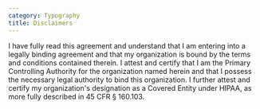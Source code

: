 ```yaml
---
category: Typography
title: Disclaimers
---
```

<div class="docs-example">
    <div class="disclaimer">
    I have fully read this agreement and understand that I am entering into a legally binding agreement and that my organization is bound by the terms and conditions contained therein. I attest and certify that I am the Primary Controlling Authority for the organization named herein and that I possess the necessary legal authority to bind this organization. I further attest and certify my organization's designation as a Covered Entity under HIPAA, as more fully described in 45 CFR § 160.103.
    </div>
</div>
